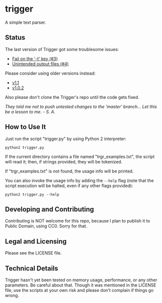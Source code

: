 # trigger
A simple text parser.

## Status

The last version of Trigger got some troublesome issues:

- [Fail on the '-t' key (#3)](https://github.com/einse/trigger/issues/3)
- [Unintended output files (#4)](https://github.com/einse/trigger/issues/4)

Please consider using older versions instead:

- [v1.1](https://github.com/einse/trigger/releases/tag/v1.1)
- [v1.0.2](https://github.com/einse/trigger/releases/tag/v1.0.2)

Also please don't clone the Trigger's repo until the code gets fixed.

_They told me not to push untested changes to the 'master' branch... Let this be a lesson to me. - S. A._

## How to Use It

Just run the script "trigger.py" by using Python 2 interpreter:

    python2 trigger.py

If the current directory contains a file named "trgr_examples.txt",
the script will read it; then, if strings provided, they will be
tokenized.

If "trgr_examples.txt" is not found, the usage info will be printed.

You can also invoke the usage info by adding the ```--help``` flag
(note that the script execution will be halted, even if any other flags
provided):

    python2 trigger.py --help

## Developing and Contributing

Contributing is NOT welcome for this repo, because I plan to publish it
to Public Domain, using CC0. Sorry for that.

## Legal and Licensing

Please see the LICENSE file.

## Technical Details

Trigger hasn't yet been tested on memory usage, performance, or any
other parameters. Be careful about that. Though it was mentioned in the
LICENSE file, use the scripts at your own risk and please don't complain
if things go wrong.
